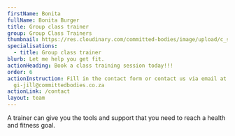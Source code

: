 ```yaml
---
firstName: Bonita
fullName: Bonita Burger
title: Group class trainer
group: Group Class Trainers
thumbnail: https://res.cloudinary.com/committed-bodies/image/upload/c_scale,f_auto,q_auto,w_600/v1644431969/trainers/Bonita%20Burger/bonita-trainer.png
specialisations:
  - title: Group class trainer
blurb: Let me help you get fit.
actionHeading: Book a class training session today!!!
order: 6
actionInstruction: Fill in the contact form or contact us via email at
  gi-jill@committedbodies.co.za
actionLink: /contact
layout: team
---
```

A trainer can give you the tools and support that you need to reach a health and fitness goal.